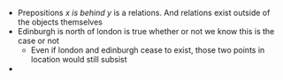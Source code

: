 - Prepositions *x is behind y* is a relations. And relations exist outside of the objects themselves 
- Edinburgh is north of london is true whether or not we know this is the case or not 
	- Even if london and edinburgh cease to exist, those two points in location would still subsist 
- 